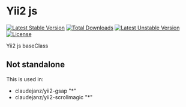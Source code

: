 Yii2 js
=========
[![Latest Stable Version](https://poser.pugx.org/claudejanz/yii2-js/v/stable.svg)](https://packagist.org/packages/claudejanz/yii2-js) [![Total Downloads](https://poser.pugx.org/claudejanz/yii2-js/downloads.svg)](https://packagist.org/packages/claudejanz/yii2-js) [![Latest Unstable Version](https://poser.pugx.org/claudejanz/yii2-js/v/unstable.svg)](https://packagist.org/packages/claudejanz/yii2-js) [![License](https://poser.pugx.org/claudejanz/yii2-js/license.svg)](https://packagist.org/packages/claudejanz/yii2-js)

Yii2 js baseClass

Not standalone 
------------

This is used in:

 - claudejanz/yii2-gsap "*"
 - claudejanz/yii2-scrollmagic "*"

